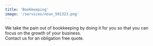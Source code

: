 ```yaml
---
title: 'Bookkeeping'
image: '/services/noun_591323.png'
---
```


We take the pain out of bookkeeping by doing it for you so that you can focus on the growth of your business.
<br/>
Contact us for an obligation free quote.